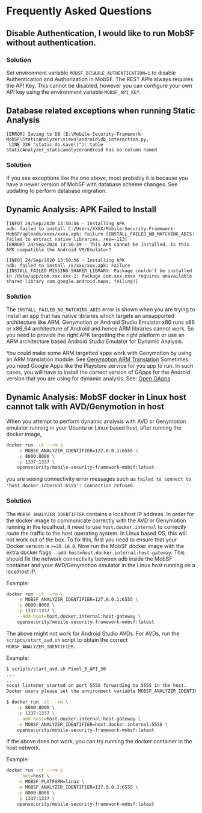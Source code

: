 # Frequently Asked Questions

## Disable Authentication, I would like to run MobSF without authentication.

### Solution

Set environment variable `MOBSF_DISABLE_AUTHENTICATION=1` to disable Authentication and Authorization in MobSF. The REST APIs always requires the API Key. This cannot be disabled, however you can configure your own API key using the environment variable `MOBSF_API_KEY`.

## Database related exceptions when running Static Analysis

```
[ERROR] Saving to DB (E:\Mobile-Security-Framework-MobSF\StaticAnalyzer\views\android\db_interaction.py,
 LINE 236 "static_db.save()"): table StaticAnalyzer_staticanalyzerandroid has no column named 
```

### Solution

If you see exceptions like the one above, most probably it is because you have a newer version of MobSF with database scheme changes. See updating to perform database migration.


## Dynamic Analysis: APK Failed to Install


```
[INFO] 24/Sep/2020 13:50:56 - Installing APK
adb: failed to install C:/Users/XXXX/Mobile-Security-Framework-MobSF/uploads/xxxx/xxxx.apk: Failure [INSTALL_FAILED_NO_MATCHING_ABIS: Failed to extract native libraries, res=-113]
[ERROR] 24/Sep/2020 13:50:59 - This APK cannot be installed. Is this APK compatible the Android VM/Emulator?
```

```
[INFO] 24/Sep/2020 13:50:56 - Installing APK
adb: failed to install /x/xxx/xxx.apk: Failure [INSTALL_FAILED_MISSING_SHARED_LIBRARY: Package couldn't be installed in /data/app/com.xxx.xxx-1: Package com.xxx.xxxx requires unavailable shared library com.google.android.maps; failing!]
```

### Solution
The `INSTALL_FAILED_NO_MATCHING_ABIS` error is shown when you are trying to install an app that has native libraries which targets an unsupported architecture like ARM.
Genymotion or Android Studio Emulator x86 runs x86 or x86_64 architecture of Android and hence ARM libraries cannot work. So you need to provide the right APK targetting the right platform or use an ARM architecture based Android Studio Emulator for Dynamic Analysis.


You could make some ARM targetted apps work with Genymotion by using an ARM translation module. See [Genymotion ARM Translation](https://github.com/m9rco/Genymotion_ARM_Translation)
Sometimes you need Google Apps like the Playstore service for you app to run. In such cases, you will have to install the correct version of GApps for the Android version that you are using for dynamic analysis. See: [Open GApps](https://opengapps.org/)


## Dynamic Analysis: MobSF docker in Linux host cannot talk with AVD/Genymotion in host

When you attempt to perform dynamic analysis with AVD or Genymotion emulator running in your Ubuntu or Linux based host, after running the docker image,
    
```bash
docker run -it --rm \
    -e MOBSF_ANALYZER_IDENTIFIER=127.0.0.1:6555 \
    -p 8000:8000 \
    -p 1337:1337 \
    opensecurity/mobile-security-framework-mobsf:latest
```
you are seeing connectivity error messages such as `failed to connect to 'host.docker.internal:6555': Connection refused`.

### Solution
The `MOBSF_ANALYZER_IDENTIFIER` contains a localhost IP address. In order for the docker image to communicate correctly with the AVD or Genymotion running in the localhost, it need to use `host.docker.internal` to correctly route the traffic to the host operating system. In Linux based OS, this will not work out of the box. To fix this, first you need to ensure that your Docker version is `>=20.10.0`. Now run the MobSF docker image with the extra docker flags `--add-host=host.docker.internal:host-gateway`.
This should fix the network connectivity between adb inside the MobSF container and your AVD/Genymotion emulator in the Linux host running on a localhost IP.

Example: 
```bash
docker run -it --rm \
    -e MOBSF_ANALYZER_IDENTIFIER=127.0.0.1:6555 \
    -p 8000:8000 \
    -p 1337:1337 \
    --add-host=host.docker.internal:host-gateway \
    opensecurity/mobile-security-framework-mobsf:latest
```

The above might not work for Android Studio AVDs. For AVDs, run the `scripts/start_avd.sh` script to obtain the correct `MOBSF_ANALYZER_IDENTIFIER`.

Example:
```bash
$ scripts/start_avd.sh Pixel_5_API_30
...
...
socat listener started on port 5556 forwarding to 5555 in the host.
Docker users please set the environment variable MOBSF_ANALYZER_IDENTIFIER=host.docker.internal:5556 for adb connectivity.

$ docker run -it --rm \
    -p 8000:8000 \
    -p 1337:1337 \
    --add-host=host.docker.internal:host-gateway \
    -e MOBSF_ANALYZER_IDENTIFIER=host.docker.internal:5556 \
    opensecurity/mobile-security-framework-mobsf:latest
```

If the above does not work, you can try running the docker container in the host network.

Example: 
```bash
docker run -it --rm \
    --net=host \
    -e MOBSF_PLATFORM=linux \
    -e MOBSF_ANALYZER_IDENTIFIER=127.0.0.1:6555 \
    -p 8000:8000 \
    -p 1337:1337 \
    opensecurity/mobile-security-framework-mobsf:latest
```
